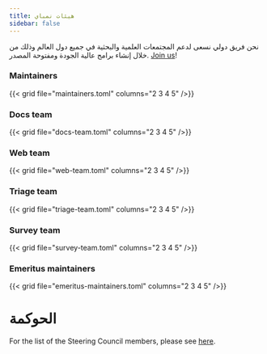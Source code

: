 ```yaml
---
title: هيئات نمباي
sidebar: false
---
```


نحن فريق دولي نسعى لدعم المجتمعات العلمية والبحثية في جميع دول العالم وذلك من خلال إنشاء برامج عالية الجودة ومفتوحة المصدر.
[Join us](/contribute)!

### Maintainers

{{< grid file="maintainers.toml" columns="2 3 4 5" />}}

### Docs team

{{< grid file="docs-team.toml" columns="2 3 4 5" />}}

### Web team

{{< grid file="web-team.toml" columns="2 3 4 5" />}}

### Triage team

{{< grid file="triage-team.toml" columns="2 3 4 5" />}}

### Survey team

{{< grid file="survey-team.toml" columns="2 3 4 5" />}}

### Emeritus maintainers

{{< grid file="emeritus-maintainers.toml" columns="2 3 4 5" />}}

# الحوكمة

For the list of the Steering Council members, please see [here](https://numpy.org/about/).
